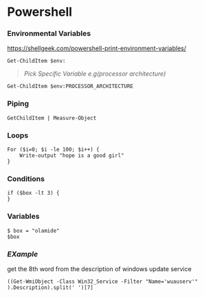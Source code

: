 # Powershell


### Environmental Variables
https://shellgeek.com/powershell-print-environment-variables/


```
Get-ChildItem $env:
```
> *Pick Specific Variable e.g(processor architecture)*

```
Get-ChildItem $env:PROCESSOR_ARCHITECTURE
```


### Piping 

```
GetChildItem | Measure-Object
```


### Loops 

```
For ($i=0; $i -le 100; $i++) {
    Write-output "hope is a good girl"
}

```

### Conditions
```
if ($box -lt 3) {
}
```


### Variables

```
$ box = "olamide"
$box
```


### _EXample_

get the 8th word from the description of windows update service

```
((Get-WmiObject -Class Win32_Service -Filter "Name='wuauserv'" ).Description).split(' ')[7] 
```
